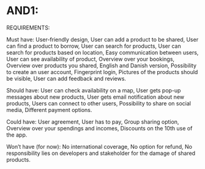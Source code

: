 # AND1:

REQUIREMENTS:

Must have:
User-friendly design,
User can add a product to be shared,
User can find a product to borrow,
User can search for products,
User can search for products based on location,
Easy communication between users,
User can see availability of product,
Overview over your bookings,
Overview over products you shared,
English and Danish version,
Possibility to create an user account,
Fingerprint login,
Pictures of the products should be visible,
User can add feedback and reviews.

Should have:
User can check availability on a map,
User gets pop-up messages about new products,
User gets email notification about new products,
Users can connect to other users,
Possibility to share on social media,
Different payment options.

Could have:
User agreement, 
User has to pay, 
Group sharing option,
Overview over your spendings and incomes,
Discounts on the 10th use of the app.

Won’t have (for now):
No international coverage,
No option for refund,
No responsibility lies on developers and stakeholder for the damage of shared products.
